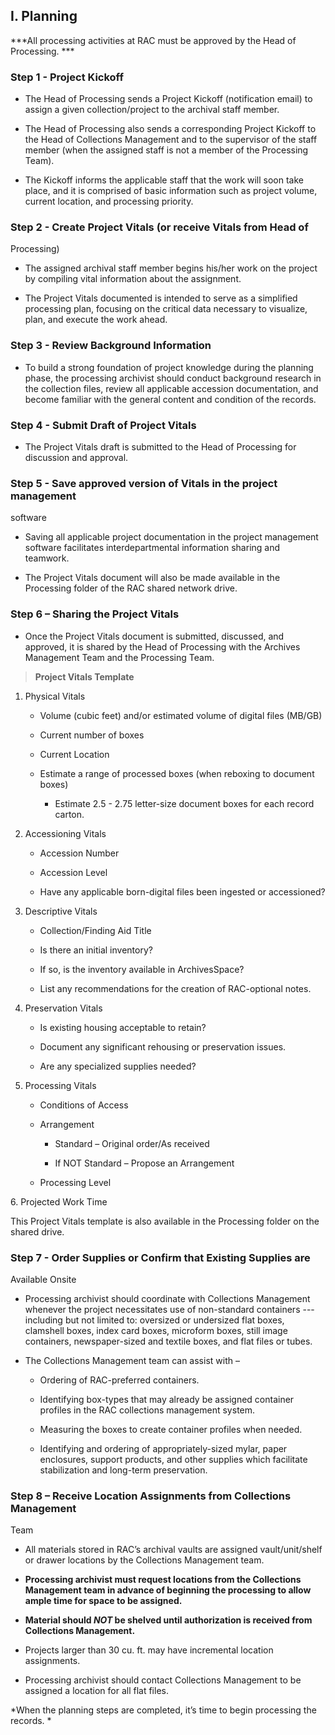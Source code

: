 ## I. Planning

***All processing activities at RAC must be approved by the Head of
Processing. ***

### Step 1 - Project Kickoff

-   The Head of Processing sends a Project Kickoff (notification email)
    to assign a given collection/project to the archival staff member.

-   The Head of Processing also sends a corresponding Project Kickoff to
    the Head of Collections Management and to the supervisor of the
    staff member (when the assigned staff is not a member of the
    Processing Team).

-   The Kickoff informs the applicable staff that the work will soon
    take place, and it is comprised of basic information such as project
    volume, current location, and processing priority.

### Step 2 - Create Project Vitals (or receive Vitals from Head of
Processing)

-   The assigned archival staff member begins his/her work on the
    project by compiling vital information about the assignment.

-   The Project Vitals documented is intended to serve as a simplified
    processing plan, focusing on the critical data necessary to
    visualize, plan, and execute the work ahead.

### Step 3 - Review Background Information

-   To build a strong foundation of project knowledge during the
    planning phase, the processing archivist should conduct background
    research in the collection files, review all applicable accession
    documentation, and become familiar with the general content and
    condition of the records.

### Step 4 - Submit Draft of Project Vitals

-   The Project Vitals draft is submitted to the Head of Processing for
    discussion and approval.

### Step 5 - Save approved version of Vitals in the project management
software

-   Saving all applicable project documentation in the project
    management software facilitates interdepartmental information
    sharing and teamwork.

-   The Project Vitals document will also be made available in the
    Processing folder of the RAC shared network drive.

### Step 6 – Sharing the Project Vitals

-   Once the Project Vitals document is submitted, discussed, and
    approved, it is shared by the Head of Processing with the Archives
    Management Team and the Processing Team.

> **Project Vitals Template**

1.  Physical Vitals

    -   Volume (cubic feet) and/or estimated volume of digital files
        (MB/GB)

    -   Current number of boxes

    -   Current Location

    -   Estimate a range of processed boxes (when reboxing to document
        boxes)

        -   Estimate 2.5 - 2.75 letter-size document boxes for each
            record carton.

2.  Accessioning Vitals

    -   Accession Number

    -   Accession Level

    -   Have any applicable born-digital files been ingested or
        accessioned?

3.  Descriptive Vitals

    -   Collection/Finding Aid Title

    -   Is there an initial inventory?

    -   If so, is the inventory available in ArchivesSpace?

    -   List any recommendations for the creation of RAC-optional notes.

4.  Preservation Vitals

    -   Is existing housing acceptable to retain?

    -   Document any significant rehousing or preservation issues.

    -   Are any specialized supplies needed?

5.  Processing Vitals

    -   Conditions of Access

    -   Arrangement

        -   Standard – Original order/As received

        -   If NOT Standard – Propose an Arrangement

    -   Processing Level

6\. Projected Work Time

This Project Vitals template is also available in the Processing folder
on the shared drive.

### Step 7 - Order Supplies or Confirm that Existing Supplies are
Available Onsite

-   Processing archivist should coordinate with Collections Management
    whenever the project necessitates use of non-standard containers ---
    including but not limited to: oversized or undersized flat boxes,
    clamshell boxes, index card boxes, microform boxes, still image
    containers, newspaper-sized and textile boxes, and flat files or
    tubes.

-   The Collections Management team can assist with –

    -   Ordering of RAC-preferred containers.

    -   Identifying box-types that may already be assigned container
        profiles in the RAC collections management system.

    -   Measuring the boxes to create container profiles when needed.

    -   Identifying and ordering of appropriately-sized mylar, paper
        enclosures, support products, and other supplies which
        facilitate stabilization and long-term preservation.

### Step 8 – Receive Location Assignments from Collections Management
Team

-   All materials stored in RAC’s archival vaults are assigned
    vault/unit/shelf or drawer locations by the Collections Management
    team.

-   **Processing archivist must request locations from the Collections
    Management team in advance of beginning the processing to allow
    ample time for space to be assigned.**

-   **Material should *NOT* be shelved until authorization is received
    from Collections Management.**

-   Projects larger than 30 cu. ft. may have incremental location
    assignments.

-   Processing archivist should contact Collections Management to be
    assigned a location for all flat files.

*When the planning steps are completed, it’s time to begin processing
the records. *
